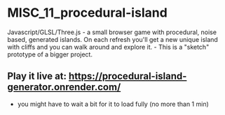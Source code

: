 # MISC_11_procedural-island
Javascript/GLSL/Three.js - a small browser game with procedural, noise based, generated islands. On each refresh you'll get a new unique island with cliffs and you can walk around and explore it. - This is a "sketch" prototype of a bigger project.

## Play it live at: https://procedural-island-generator.onrender.com/
* you might have to wait a bit for it to load fully (no more than 1 min)
